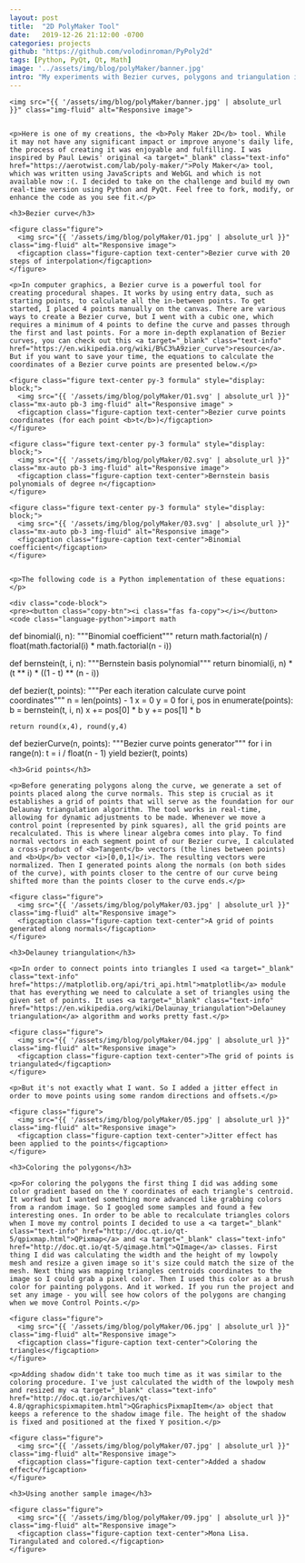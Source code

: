 ```yaml
---
layout: post
title:  "2D PolyMaker Tool"
date:   2019-12-26 21:12:00 -0700
categories: projects
github: "https://github.com/volodinroman/PyPoly2d"
tags: [Python, PyQt, Qt, Math]
image: '../assets/img/blog/polyMaker/banner.jpg'
intro: "My experiments with Bezier curves, polygons and triangulation in PyQt Graphics Scene."
---
```



<section class="post-body bg-cross padding-up-1">
  <div class="container max-width-1000 bg-content font-grey-800 ">

    <img src="{{ '/assets/img/blog/polyMaker/banner.jpg' | absolute_url }}" class="img-fluid" alt="Responsive image">


    <p>Here is one of my creations, the <b>Poly Maker 2D</b> tool. While it may not have any significant impact or improve anyone's daily life, the process of creating it was enjoyable and fulfilling. I was inspired by Paul Lewis' original <a target="_blank" class="text-info" href="https://aerotwist.com/lab/poly-maker/">Poly Maker</a> tool, which was written using JavaScripts and WebGL and which is not available now :(. I decided to take on the challenge and build my own real-time version using Python and PyQt. Feel free to fork, modify, or enhance the code as you see fit.</p>

    <h3>Bezier curve</h3>

    <figure class="figure">
      <img src="{{ '/assets/img/blog/polyMaker/01.jpg' | absolute_url }}" class="img-fluid" alt="Responsive image">
      <figcaption class="figure-caption text-center">Bezier curve with 20 steps of interpolation</figcaption>
    </figure>

    <p>In computer graphics, a Bezier curve is a powerful tool for creating procedural shapes. It works by using entry data, such as starting points, to calculate all the in-between points. To get started, I placed 4 points manually on the canvas. There are various ways to create a Bezier curve, but I went with a cubic one, which requires a minimum of 4 points to define the curve and passes through the first and last points. For a more in-depth explanation of Bezier curves, you can check out this <a target="_blank" class="text-info" href="https://en.wikipedia.org/wiki/B%C3%A9zier_curve">resource</a>. But if you want to save your time, the equations to calculate the coordinates of a Bezier curve points are presented below.</p>

    <figure class="figure text-center py-3 formula" style="display: block;">
      <img src="{{ '/assets/img/blog/polyMaker/01.svg' | absolute_url }}" class="mx-auto pb-3 img-fluid" alt="Responsive image" >
      <figcaption class="figure-caption text-center">Bezier curve points coordinates (for each point <b>t</b>)</figcaption>
    </figure>

    <figure class="figure text-center py-3 formula" style="display: block;">
      <img src="{{ '/assets/img/blog/polyMaker/02.svg' | absolute_url }}" class="mx-auto pb-3 img-fluid" alt="Responsive image">
      <figcaption class="figure-caption text-center">Bernstein basis polynomials of degree n</figcaption>
    </figure>

    <figure class="figure text-center py-3 formula" style="display: block;">
      <img src="{{ '/assets/img/blog/polyMaker/03.svg' | absolute_url }}" class="mx-auto pb-3 img-fluid" alt="Responsive image">
      <figcaption class="figure-caption text-center">Binomial coefficient</figcaption>
    </figure>


    <p>The following code is a Python implementation of these equations:</p>

    <div class="code-block">
    <pre><button class="copy-btn"><i class="fas fa-copy"></i></button><code class="language-python">import math

def binomial(i, n):
    """Binomial coefficient"""
    return math.factorial(n) / float(math.factorial(i) * math.factorial(n - i))
    
def bernstein(t, i, n):
    """Bernstein basis polynomial"""
    return binomial(i, n) * (t ** i) * ((1 - t) ** (n - i))

def bezier(t, points):
    """Per each iteration calculate curve point coordinates"""
    n = len(points) - 1
    x = 0
    y = 0
    for i, pos in enumerate(points):
        b = bernstein(t, i, n)
        x += pos[0] * b
        y += pos[1] * b
        
    return round(x,4), round(y,4)

def bezierCurve(n, points):
    """Bezier curve points generator"""
    for i in range(n):
        t = i / float(n - 1)
        yield bezier(t, points)</code></pre>
    </div>

    <h3>Grid points</h3>

    <p>Before generating polygons along the curve, we generate a set of points placed along the curve normals. This step is crucial as it establishes a grid of points that will serve as the foundation for our Delaunay triangulation algorithm. The tool works in real-time, allowing for dynamic adjustments to be made. Whenever we move a control point (represented by pink squares), all the grid points are recalculated. This is where linear algebra comes into play. To find normal vectors in each segment point of our Bezier curve, I calculated a cross-product of <b>Tangent</b> vectors (the lines between points) and <b>Up</b> vector <i>[0,0,1]</i>. The resulting vectors were normalized. Then I generated points along the normals (on both sides of the curve), with points closer to the centre of our curve being shifted more than the points closer to the curve ends.</p>

    <figure class="figure">
      <img src="{{ '/assets/img/blog/polyMaker/03.jpg' | absolute_url }}" class="img-fluid" alt="Responsive image">
      <figcaption class="figure-caption text-center">A grid of points generated along normals</figcaption>
    </figure>

    <h3>Delauney triangulation</h3>

    <p>In order to connect points into triangles I used <a target="_blank" class="text-info" href="https://matplotlib.org/api/tri_api.html">matplotlib</a> module that has everything we need to calculate a set of triangles using the given set of points. It uses <a target="_blank" class="text-info" href="https://en.wikipedia.org/wiki/Delaunay_triangulation">Delauney triangulation</a> algorithm and works pretty fast.</p>

    <figure class="figure">
      <img src="{{ '/assets/img/blog/polyMaker/04.jpg' | absolute_url }}" class="img-fluid" alt="Responsive image">
      <figcaption class="figure-caption text-center">The grid of points is triangulated</figcaption>
    </figure>

    <p>But it's not exactly what I want. So I added a jitter effect in order to move points using some random directions and offsets.</p>

    <figure class="figure">
      <img src="{{ '/assets/img/blog/polyMaker/05.jpg' | absolute_url }}" class="img-fluid" alt="Responsive image">
      <figcaption class="figure-caption text-center">Jitter effect has been applied to the points</figcaption>
    </figure>

    <h3>Coloring the polygons</h3>

    <p>For coloring the polygons the first thing I did was adding some color gradient based on the Y coordinates of each triangle's centroid. It worked but I wanted something more advanced like grabbing colors from a random image. So I googled some samples and found a few interesting ones. In order to be able to recalculate triangles colors when I move my control points I decided to use a <a target="_blank" class="text-info" href="http://doc.qt.io/qt-5/qpixmap.html">QPixmap</a> and <a target="_blank" class="text-info" href="http://doc.qt.io/qt-5/qimage.html">QImage</a> classes. First thing I did was calculating the width and the height of my lowpoly mesh and resize a given image so it's size could match the size of the mesh. Next thing was mapping triangles centroids coordinates to the image so I could grab a pixel color. Then I used this color as a brush color for painting polygons. And it worked. If you run the project and set any image - you will see how colors of the polygons are changing when we move Control Points.</p>

    <figure class="figure">
      <img src="{{ '/assets/img/blog/polyMaker/06.jpg' | absolute_url }}" class="img-fluid" alt="Responsive image">
      <figcaption class="figure-caption text-center">Coloring the triangles</figcaption>
    </figure>

    <p>Adding shadow didn't take too much time as it was similar to the coloring procedure. I've just calculated the width of the lowpoly mesh and resized my <a target="_blank" class="text-info" href="http://doc.qt.io/archives/qt-4.8/qgraphicspixmapitem.html">QGraphicsPixmapItem</a> object that keeps a reference to the shadow image file. The height of the shadow is fixed and positioned at the fixed Y position.</p>
    
    <figure class="figure">
      <img src="{{ '/assets/img/blog/polyMaker/07.jpg' | absolute_url }}" class="img-fluid" alt="Responsive image">
      <figcaption class="figure-caption text-center">Added a shadow effect</figcaption>
    </figure>
    
    <h3>Using another sample image</h3>
    
    <figure class="figure">
      <img src="{{ '/assets/img/blog/polyMaker/09.jpg' | absolute_url }}" class="img-fluid" alt="Responsive image">
      <figcaption class="figure-caption text-center">Mona Lisa. Tirangulated and colored.</figcaption>
    </figure>

  </div>
</section>